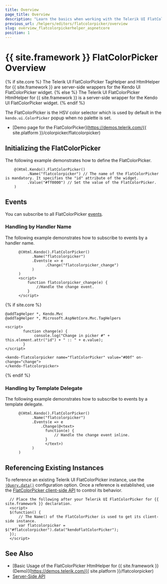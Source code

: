 ```yaml
---
title: Overview
page_title: Overview
description: "Learn the basics when working with the Telerik UI FlatColorPicker component for {{ site.framework }}."
previous_url: /helpers/editors/flatcolorpicker/overview
slug: overview_flatcolorpickerhelper_aspnetcore
position: 1
---
```


# {{ site.framework }} FlatColorPicker Overview

{% if site.core %}
The Telerik UI FlatColorPicker TagHelper and HtmlHelper for {{ site.framework }} are server-side wrappers for the Kendo UI FlatColorPicker widget.
{% else %}
The Telerik UI FlatColorPicker HtmlHelper for {{ site.framework }} is a server-side wrapper for the Kendo UI FlatColorPicker widget.
{% endif %}

The FlatColorPicker is the HSV color selector which is used by default in the `kendo.ui.ColorPicker` popup when no palette is set.

* [Demo page for the FlatColorPicker](https://demos.telerik.com/{{ site.platform }}/colorpicker/flatcolorpicker)

## Initializing the FlatColorPicker

The following example demonstrates how to define the FlatColorPicker.

```HtmlHelper
    @(Html.Kendo().FlatColorPicker()
          .Name("flatcolorpicker") // The name of the FlatColorPicker is mandatory. It specifies the "id" attribute of the widget.
          .Value("#ff0000") // Set the value of the FlatColorPicker.
    )
```

## Events

You can subscribe to all FlatColorPicker [events](/api/flatcolorpicker).

### Handling by Handler Name

The following example demonstrates how to subscribe to events by a handler name.

```HtmlHelper
      @(Html.Kendo().FlatColorPicker()
            .Name("flatcolorpicker")
            .Events(e => e
                  .Change("flatcolorpicker_change")
            )
      )
      <script>
          function flatcolorpicker_change(e) {
              //Handle the change event.
          }
      </script>
```
{% if site.core %}
```TagHelper
@addTagHelper *, Kendo.Mvc
@addTagHelper *, Microsoft.AspNetCore.Mvc.TagHelpers

<script>
        function change(e) {
             console.log("Change in picker #" + this.element.attr("id") + " :: " + e.value);
        }
</script>

<kendo-flatcolorpicker name="flatColorPicker" value="#00f" on-change="change">
</kendo-flatcolorpicker>
```
{% endif %}

### Handling by Template Delegate

The following example demonstrates how to subscribe to events by a template delegate.

```HtmlHelper
      @(Html.Kendo().FlatColorPicker()
            .Name("flatcolorpicker")
            .Events(e => e
                .Change(@<text>
                  function(e) {
                      // Handle the change event inline.
                  }
                  </text>)
            )
      )
```

## Referencing Existing Instances

To reference an existing Telerik UI FlatColorPicker instance, use the [`jQuery.data()`](https://api.jquery.com/jQuery.data/) configuration option. Once a reference is established, use the [FlatColorPicker client-side API](https://docs.telerik.com/kendo-ui/api/javascript/ui/flatcolorpicker#methods) to control its behavior.

      // Place the following after your Telerik UI FlatColorPicker for {{ site.framework }} declaration.
      <script>
      $(function() {
          // The Name() of the FlatColorPicker is used to get its client-side instance.
          var flatcolorpicker = $("#flatcolorpicker").data("kendoFlatColorPicker");
      });
      </script>

## See Also

* [Basic Usage of the FlatColorPicker HtmlHelper for {{ site.framework }} (Demo)](https://demos.telerik.com/{{ site.platform }}/flatcolorpicker)
* [Server-Side API](/api/flatcolorpicker)
